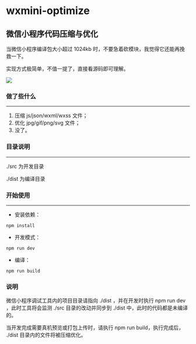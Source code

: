 # wxmini-optimize
微信小程序代码压缩与优化
-----

当微信小程序编译包大小超过 1024kb 时，不要急着砍模块，我觉得它还能再挽救一下。

实现方式极简单，不值一提了，直接看源码即可理解。

![](http://7xs51s.com1.z0.glb.clouddn.com/wxac.png)


### 做了些什么
-----

1. 压缩 js/json/wxml/wxss 文件；
2. 优化 jpg/gif/png/svg 文件；
3. 没了。


### 目录说明
-----

./src 为开发目录

./dist 为编译目录


### 开始使用
-----

* 安装依赖：
```
npm install
```

* 开发模式：
```
npm run dev
```

* 编译：
```
npm run build
```


### 说明

微信小程序调试工具内的项目目录请指向 ./dist ，并在开发时执行 npm run dev ，此时工具将会监测 ./src 目录的改动并同步到 ./dist 中，此时的代码都是未编译的。

当开发完成需要真机预览或打包上传时，请执行 npm run build，执行完成后， ./dist 目录内的文件将被压缩优化。